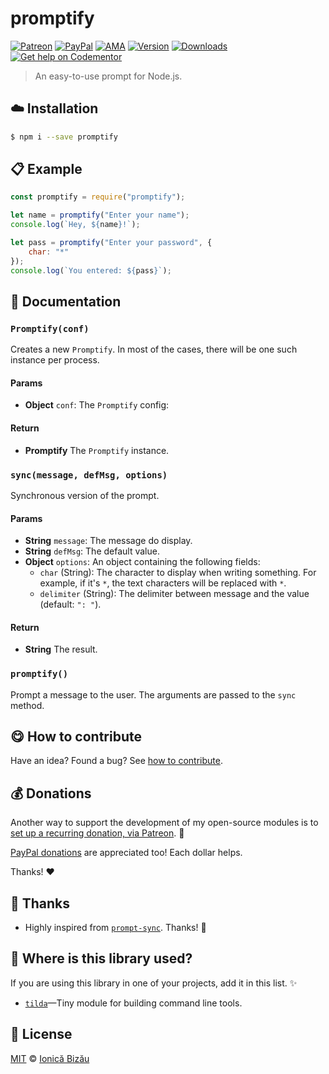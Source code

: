 
# promptify

 [![Patreon](https://img.shields.io/badge/Support%20me%20on-Patreon-%23e6461a.svg)][patreon] [![PayPal](https://img.shields.io/badge/%24-paypal-f39c12.svg)][paypal-donations] [![AMA](https://img.shields.io/badge/ask%20me-anything-1abc9c.svg)](https://github.com/IonicaBizau/ama) [![Version](https://img.shields.io/npm/v/promptify.svg)](https://www.npmjs.com/package/promptify) [![Downloads](https://img.shields.io/npm/dt/promptify.svg)](https://www.npmjs.com/package/promptify) [![Get help on Codementor](https://cdn.codementor.io/badges/get_help_github.svg)](https://www.codementor.io/johnnyb?utm_source=github&utm_medium=button&utm_term=johnnyb&utm_campaign=github)

> An easy-to-use prompt for Node.js.

## :cloud: Installation

```sh
$ npm i --save promptify
```


## :clipboard: Example



```js
const promptify = require("promptify");

let name = promptify("Enter your name");
console.log(`Hey, ${name}!`);

let pass = promptify("Enter your password", {
    char: "*"
});
console.log(`You entered: ${pass}`);
```

## :memo: Documentation


### `Promptify(conf)`
Creates a new `Promptify`. In most of the cases,
there will be one such instance per process.

#### Params
- **Object** `conf`: The `Promptify` config:

#### Return
- **Promptify** The `Promptify` instance.

### `sync(message, defMsg, options)`
Synchronous version of the prompt.

#### Params
- **String** `message`: The message do display.
- **String** `defMsg`: The default value.
- **Object** `options`: An object containing the following fields:
   - `char` (String): The character to display when writing something. For
      example, if it's `*`, the text characters will be replaced with `*`.
   - `delimiter` (String): The delimiter between message and the value (default: `": "`).

#### Return
- **String** The result.

### `promptify()`
Prompt a message to the user. The arguments are passed to the `sync` method.



## :yum: How to contribute
Have an idea? Found a bug? See [how to contribute][contributing].


## :moneybag: Donations

Another way to support the development of my open-source modules is
to [set up a recurring donation, via Patreon][patreon]. :rocket:

[PayPal donations][paypal-donations] are appreciated too! Each dollar helps.

Thanks! :heart:

## :cake: Thanks

 - Highly inspired from [`prompt-sync`](https://github.com/0x00A/prompt-sync). Thanks! :cake:


## :dizzy: Where is this library used?
If you are using this library in one of your projects, add it in this list. :sparkles:


 - [`tilda`](https://github.com/IonicaBizau/tilda)—Tiny module for building command line tools.

## :scroll: License

[MIT][license] © [Ionică Bizău][website]

[patreon]: https://www.patreon.com/ionicabizau
[paypal-donations]: https://www.paypal.com/cgi-bin/webscr?cmd=_s-xclick&hosted_button_id=RVXDDLKKLQRJW
[donate-now]: http://i.imgur.com/6cMbHOC.png


[license]: http://showalicense.com/?fullname=Ionic%C4%83%20Biz%C4%83u%20%3Cbizauionica%40gmail.com%3E%20(http%3A%2F%2Fionicabizau.net)&year=2016#license-mit

[website]: http://ionicabizau.net
[contributing]: /CONTRIBUTING.md
[docs]: /DOCUMENTATION.md
